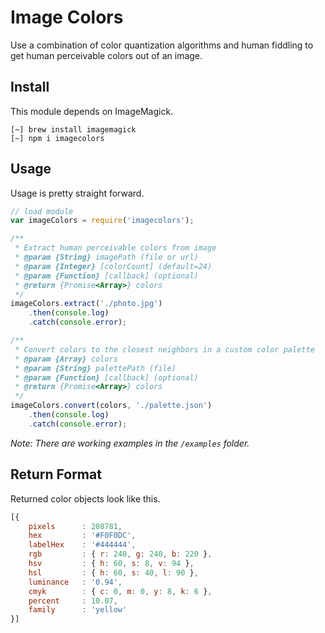 
# Image Colors

Use a combination of color quantization algorithms and human fiddling to get human perceivable colors out of an image.

## Install

This module depends on ImageMagick.

```shell
[~] brew install imagemagick
[~] npm i imagecolors
```

## Usage

Usage is pretty straight forward.

```javascript
// load module
var imageColors = require('imagecolors');

/**
 * Extract human perceivable colors from image
 * @param {String} imagePath (file or url)
 * @param {Integer} [colorCount] (default=24)
 * @param {Function} [callback] (optional)
 * @return {Promise<Array>} colors
 */
imageColors.extract('./photo.jpg')
	.then(console.log)
	.catch(console.error);

/**
 * Convert colors to the closest neighbors in a custom color palette
 * @param {Array} colors
 * @param {String} palettePath (file)
 * @param {Function} [callback] (optional)
 * @return {Promise<Array>} colors
 */
imageColors.convert(colors, './palette.json')
	.then(console.log)
	.catch(console.error);
```

_Note: There are working examples in the `/examples` folder._

## Return Format

Returned color objects look like this.

```javascript
[{
    pixels      : 208781,
    hex         : '#F0F0DC',
    labelHex    : '#444444',
    rgb         : { r: 240, g: 240, b: 220 },
    hsv         : { h: 60, s: 8, v: 94 },
    hsl         : { h: 60, s: 40, l: 90 },
    luminance   : '0.94',
    cmyk        : { c: 0, m: 0, y: 8, k: 6 },
    percent     : 10.07,
    family      : 'yellow'
}]
```
